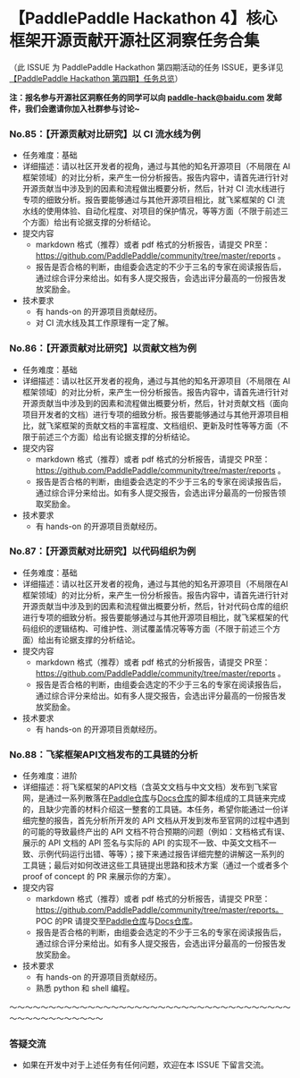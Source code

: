 # 【PaddlePaddle Hackathon 4】核心框架开源贡献开源社区洞察任务合集

（此 ISSUE 为 PaddlePaddle Hackathon 第四期活动的任务 ISSUE，更多详见 [【PaddlePaddle Hackathon 第四期】任务总览](https://github.com/PaddlePaddle/Paddle/issues/50629)）

**注：报名参与开源社区洞察任务的同学可以向 paddle-hack@baidu.com 发邮件，我们会邀请你加入社群参与讨论~**

### No.85：【开源贡献对比研究】以 CI 流水线为例 <a name='task85'></a>

- 任务难度：基础
- 详细描述：请以社区开发者的视角，通过与其他的知名开源项目（不局限在 AI 框架领域）的对比分析，来产生一份分析报告。报告内容中，请首先进行针对开源贡献当中涉及到的因素和流程做出概要分析，然后，针对 CI 流水线进行专项的细致分析。报告要能够通过与其他开源项目相比，就飞桨框架的 CI 流水线的使用体验、自动化程度、对项目的保护情况，等等方面（不限于前述三个方面）给出有论据支撑的分析结论。
- 提交内容
  - markdown 格式（推荐）或者 pdf 格式的分析报告，请提交 PR至：https://github.com/PaddlePaddle/community/tree/master/reports 。
  - 报告是否合格的判断，由组委会选定的不少于三名的专家在阅读报告后，通过综合评分来给出。如有多人提交报告，会选出评分最高的一份报告发放奖励金。
- 技术要求
  - 有 hands-on 的开源项目贡献经历。
  - 对 CI 流水线及其工作原理有一定了解。

### No.86：【开源贡献对比研究】以贡献文档为例 <a name='task86'></a>

- 任务难度：基础
- 详细描述：请以社区开发者的视角，通过与其他的知名开源项目（不局限在 AI 框架领域）的对比分析，来产生一份分析报告。报告内容中，请首先进行针对开源贡献当中涉及到的因素和流程做出概要分析，然后，针对贡献文档（面向项目开发者的文档）进行专项的细致分析。报告要能够通过与其他开源项目相比，就飞桨框架的贡献文档的丰富程度、文档组织、更新及时性等等方面（不限于前述三个方面）给出有论据支撑的分析结论。
- 提交内容
  - markdown 格式（推荐）或者 pdf 格式的分析报告，请提交 PR至：https://github.com/PaddlePaddle/community/tree/master/reports 。
  - 报告是否合格的判断，由组委会选定的不少于三名的专家在阅读报告后，通过综合评分来给出。如有多人提交报告，会选出评分最高的一份报告领取奖励金。
- 技术要求
  - 有 hands-on 的开源项目贡献经历。

### No.87：【开源贡献对比研究】以代码组织为例 <a name='task87'></a>

- 任务难度：基础
- 详细描述：请以社区开发者的视角，通过与其他的知名开源项目（不局限在AI框架领域）的对比分析，来产生一份分析报告。报告内容中，请首先进行针对开源贡献当中涉及到的因素和流程做出概要分析，然后，针对代码仓库的组织进行专项的细致分析。报告要能够通过与其他开源项目相比，就飞桨框架的代码组织的逻辑结构、可维护性、测试覆盖情况等等方面（不限于前述三个方面）给出有论据支撑的分析结论。
- 提交内容
  - markdown 格式（推荐）或者 pdf 格式的分析报告，请提交 PR至：https://github.com/PaddlePaddle/community/tree/master/reports 。
  - 报告是否合格的判断，由组委会选定的不少于三名的专家在阅读报告后，通过综合评分来给出。如有多人提交报告，会选出评分最高的一份报告发放奖励金。
- 技术要求
  - 有 hands-on 的开源项目贡献经历。

### No.88：飞桨框架API文档发布的工具链的分析 <a name='task88'></a>

- 任务难度：进阶
- 详细描述：将飞桨框架的API文档（含英文文档与中文文档）发布到飞桨官网，是通过一系列散落在[Paddle仓库](https://github.com/PaddlePaddle/Paddle)与[Docs仓库](https://github.com/PaddlePaddle/Docs)的脚本组成的工具链来完成的，且缺少完善的材料介绍这一整套的工具链。本任务，希望你能通过一份详细完整的报告，首先分析所开发的 API 文档从开发到发布至官网的过程中遇到的可能的导致最终产出的 API 文档不符合预期的问题（例如：文档格式有误、展示的 API 文档的 API 签名与实际的 API 的实现不一致、中英文文档不一致、示例代码运行出错、等等）；接下来通过报告详细完整的讲解这一系列的工具链；最后对如何改进这些工具链提出思路和技术方案（通过一个或者多个proof of concept 的 PR 来展示你的方案）。
- 提交内容
  - markdown 格式（推荐）或者 pdf 格式的分析报告，请提交 PR至：https://github.com/PaddlePaddle/community/tree/master/reports。 POC 的PR 请提交至[Paddle仓库](https://github.com/PaddlePaddle/Paddle)与[Docs仓库](https://github.com/PaddlePaddle/Docs)。
  - 报告是否合格的判断，由组委会选定的不少于三名的专家在阅读报告后，通过综合评分来给出。如有多人提交报告，会选出评分最高的一份报告发放奖励金。
- 技术要求
  - 有 hands-on 的开源项目贡献经历。
  - 熟悉 python 和 shell 编程。



～～～～～～～～～～～～～～～～～～～～～～～～～～～～～～～～～～～～～～～～～～～～～～～～

### 答疑交流

- 如果在开发中对于上述任务有任何问题，欢迎在本 ISSUE 下留言交流。